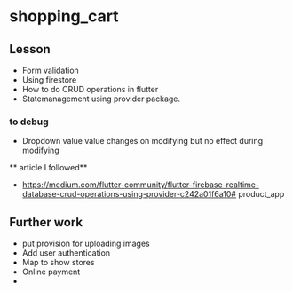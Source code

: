 # shopping_cart

## Lesson 
- Form validation
- Using firestore
- How to do CRUD operations in flutter
- Statemanagement using provider package.

### to debug
-  Dropdown value value changes on modifying but no effect during modifying

** article I followed** 
- https://medium.com/flutter-community/flutter-firebase-realtime-database-crud-operations-using-provider-c242a01f6a10# product_app


## Further work
- put provision for uploading images
- Add user authentication
- Map to show stores
- Online payment
-